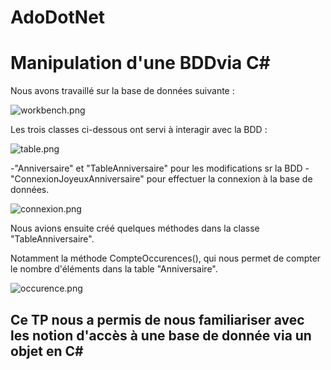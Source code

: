 # AdoDotNet

# Manipulation d'une BDDvia C# #

Nous avons travaillé sur la base de données suivante :

![workbench.png](https://image.noelshack.com/fichiers/2019/14/3/1554298534-workbench.png)

Les trois classes ci-dessous ont servi à interagir avec la BDD :

![table.png](https://image.noelshack.com/fichiers/2019/14/3/1554296802-table.png)

-"Anniversaire" et "TableAnniversaire" pour les modifications sr la BDD
-"ConnexionJoyeuxAnniversaire" pour effectuer la connexion à la base de données.

![connexion.png](https://image.noelshack.com/fichiers/2019/14/3/1554297023-connexion.png)

Nous avions ensuite créé quelques méthodes dans la classe "TableAnniversaire".

Notamment la méthode CompteOccurences(), qui nous permet de compter le nombre d'éléments dans la table "Anniversaire".

![occurence.png](https://image.noelshack.com/fichiers/2019/14/3/1554299383-occurence.png)

## Ce TP nous a permis de nous familiariser avec les notion d'accès à une base de donnée via un objet en C#
